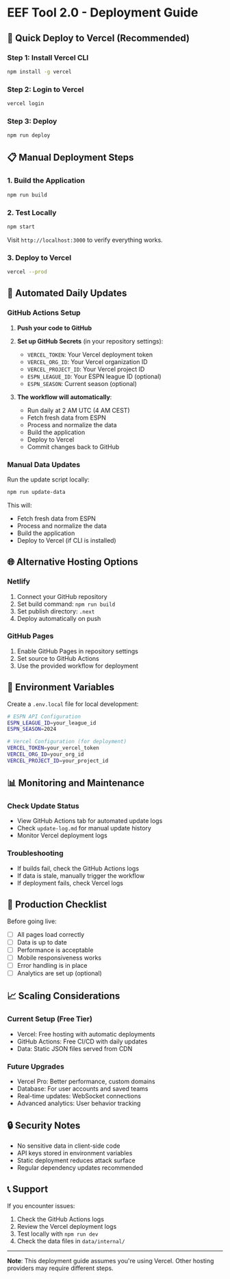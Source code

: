 # EEF Tool 2.0 - Deployment Guide

## 🚀 Quick Deploy to Vercel (Recommended)

### Step 1: Install Vercel CLI
```bash
npm install -g vercel
```

### Step 2: Login to Vercel
```bash
vercel login
```

### Step 3: Deploy
```bash
npm run deploy
```

## 📋 Manual Deployment Steps

### 1. Build the Application
```bash
npm run build
```

### 2. Test Locally
```bash
npm start
```
Visit `http://localhost:3000` to verify everything works.

### 3. Deploy to Vercel
```bash
vercel --prod
```

## 🔄 Automated Daily Updates

### GitHub Actions Setup

1. **Push your code to GitHub**
2. **Set up GitHub Secrets** (in your repository settings):
   - `VERCEL_TOKEN`: Your Vercel deployment token
   - `VERCEL_ORG_ID`: Your Vercel organization ID
   - `VERCEL_PROJECT_ID`: Your Vercel project ID
   - `ESPN_LEAGUE_ID`: Your ESPN league ID (optional)
   - `ESPN_SEASON`: Current season (optional)

3. **The workflow will automatically**:
   - Run daily at 2 AM UTC (4 AM CEST)
   - Fetch fresh data from ESPN
   - Process and normalize the data
   - Build the application
   - Deploy to Vercel
   - Commit changes back to GitHub

### Manual Data Updates

Run the update script locally:
```bash
npm run update-data
```

This will:
- Fetch fresh data from ESPN
- Process and normalize the data
- Build the application
- Deploy to Vercel (if CLI is installed)

## 🌐 Alternative Hosting Options

### Netlify
1. Connect your GitHub repository
2. Set build command: `npm run build`
3. Set publish directory: `.next`
4. Deploy automatically on push

### GitHub Pages
1. Enable GitHub Pages in repository settings
2. Set source to GitHub Actions
3. Use the provided workflow for deployment

## 🔧 Environment Variables

Create a `.env.local` file for local development:
```bash
# ESPN API Configuration
ESPN_LEAGUE_ID=your_league_id
ESPN_SEASON=2024

# Vercel Configuration (for deployment)
VERCEL_TOKEN=your_vercel_token
VERCEL_ORG_ID=your_org_id
VERCEL_PROJECT_ID=your_project_id
```

## 📊 Monitoring and Maintenance

### Check Update Status
- View GitHub Actions tab for automated update logs
- Check `update-log.md` for manual update history
- Monitor Vercel deployment logs

### Troubleshooting
- If builds fail, check the GitHub Actions logs
- If data is stale, manually trigger the workflow
- If deployment fails, check Vercel logs

## 🎯 Production Checklist

Before going live:
- [ ] All pages load correctly
- [ ] Data is up to date
- [ ] Performance is acceptable
- [ ] Mobile responsiveness works
- [ ] Error handling is in place
- [ ] Analytics are set up (optional)

## 📈 Scaling Considerations

### Current Setup (Free Tier)
- Vercel: Free hosting with automatic deployments
- GitHub Actions: Free CI/CD with daily updates
- Data: Static JSON files served from CDN

### Future Upgrades
- Vercel Pro: Better performance, custom domains
- Database: For user accounts and saved teams
- Real-time updates: WebSocket connections
- Advanced analytics: User behavior tracking

## 🔒 Security Notes

- No sensitive data in client-side code
- API keys stored in environment variables
- Static deployment reduces attack surface
- Regular dependency updates recommended

## 📞 Support

If you encounter issues:
1. Check the GitHub Actions logs
2. Review the Vercel deployment logs
3. Test locally with `npm run dev`
4. Check the data files in `data/internal/`

---

**Note**: This deployment guide assumes you're using Vercel. Other hosting providers may require different steps. 